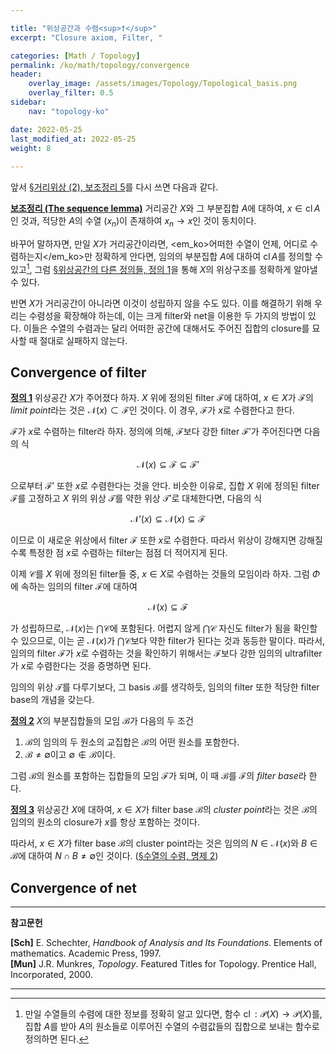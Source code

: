 ```yaml
---

title: "위상공간과 수렴<sup>†</sup>"
excerpt: "Closure axiom, Filter, "

categories: [Math / Topology]
permalink: /ko/math/topology/convergence
header:
    overlay_image: /assets/images/Topology/Topological_basis.png
    overlay_filter: 0.5
sidebar: 
    nav: "topology-ko"

date: 2022-05-25
last_modified_at: 2022-05-25
weight: 8
    
---
```


앞서 [§거리위상 (2), 보조정리 5](#/ko/math/topology/metric_topology_2)를 다시 쓰면 다음과 같다.

<div class="proposition" markdown="1">

<ins id="lem0">**보조정리 (The sequence lemma)**</ins> 거리공간 $X$와 그 부분집합 $A$에 대하여, $x\in\operatorname{cl}A$인 것과, <phrase>적당한 $A$의 수열 $(x_n)$이 존재하여 $x_n\rightarrow x$인 것</phrase>이 동치이다.

</div>

바꾸어 말하자면, 만일 $X$가 거리공간이라면, <em_ko>어떠한 수열이 언제, 어디로 수렴하는지</em_ko>만 정확하게 안다면, 임의의 부분집합 $A$에 대하여 $\operatorname{cl}A$를 정의할 수 있고[^1], 그럼 [§위상공간의 다른 정의들, 정의 1](/ko/math/topology/equivalent_definition_of_topology)을 통해 $X$의 위상구조를 정확하게 알아낼 수 있다. 

반면 $X$가 거리공간이 아니라면 이것이 성립하지 않을 수도 있다. 이를 해결하기 위해 우리는 수렴성을 확장해야 하는데, 이는 크게 filter와 net을 이용한 두 가지의 방법이 있다. 이들은 수열의 수렴과는 달리 어떠한 공간에 대해서도 주어진 집합의 closure를 묘사할 때 절대로 실패하지 않는다.

## Convergence of filter

<div class="definition" markdown="1">

<ins id="df1">**정의 1**</ins> 위상공간 $X$가 주어졌다 하자. $X$ 위에 정의된 filter $\mathcal{F}$에 대하여, $x\in X$가 $\mathcal{F}$의 *limit point*라는 것은 $\mathcal{N}(x)\subset\mathcal{F}$인 것이다. 이 경우, $\mathcal{F}$가 $x$로 수렴한다고 한다.

</div>

$\mathcal{F}$가 $x$로 수렴하는 filter라 하자. 정의에 의해, $\mathcal{F}$보다 강한 filter $\mathcal{F}'$가 주어진다면 다음의 식

$$\mathcal{N}(x)\subseteq\mathcal{F}\subseteq\mathcal{F}'$$

으로부터 $\mathcal{F}'$ 또한 $x$로 수렴한다는 것을 안다. 비슷한 이유로, 집합 $X$ 위에 정의된 filter $\mathcal{F}$를 고정하고 $X$ 위의 위상 $\mathcal{T}$를 약한 위상 $\mathcal{T}'$로 대체한다면, 다음의 식

$$\mathcal{N}'(x)\subseteq\mathcal{N}(x)\subseteq\mathcal{F}$$

이므로 이 새로운 위상에서 filter $\mathcal{F}$ 또한 $x$로 수렴한다. 따라서 위상이 강해지면 강해질수록 특정한 점 $x$로 수렴하는 filter는 점점 더 적어지게 된다. 

이제 $\mathcal{C}$를 $X$ 위에 정의된 filter들 중, $x\in X$로 수렴하는 것들의 모임이라 하자. 그럼 $\Phi$에 속하는 임의의 filter $\mathcal{F}$에 대하여

$$\mathcal{N}(x)\subseteq\mathcal{F}$$

가 성립하므로, $\mathcal{N}(x)$는 $\bigcap\mathcal{C}$에 포함된다. 어렵지 않게 $\bigcap\mathcal{C}$ 자신도 filter가 됨을 확인할 수 있으므로, 이는 곧 $\mathcal{N}(x)$가 $\bigcap\mathcal{C}$보다 약한 filter가 된다는 것과 동등한 말이다. 따라서, 임의의 filter $\mathcal{F}$가 $x$로 수렴하는 것을 확인하기 위해서는 $\mathcal{F}$보다 강한 임의의 ultrafilter가 $x$로 수렴한다는 것을 증명하면 된다. 

임의의 위상 $\mathcal{T}$를 다루기보다, 그 basis $\mathcal{B}$를 생각하듯, 임의의 filter 또한 적당한 filter base의 개념을 갖는다.

<div class="definition" markdown="1">

<ins id="df2">**정의 2**</ins> $X$의 부분집합들의 모임 $\mathcal{B}$가 다음의 두 조건

1. $\mathcal{B}$의 임의의 두 원소의 교집합은 $\mathcal{B}$의 어떤 원소를 포함한다.
2. $\mathcal{B}\neq\emptyset$이고 $\emptyset\not\in\mathcal{B}$이다. 

그럼 $\mathcal{B}$의 원소를 포함하는 집합들의 모임 $\mathcal{F}$가 되며, 이 때 $\mathcal{B}$를 $\mathcal{F}$의 *filter base*라 한다.

</div>

<div class="definition" markdown="1">

<ins id="df3">**정의 3**</ins> 위상공간 $X$에 대하여, $x\in X$가 filter base $\mathcal{B}$의 *cluster point*라는 것은 $\mathcal{B}$의 임의의 원소의 closure가 $x$를 항상 포함하는 것이다.

</div>

따라서, $x\in X$가 filter base $\mathcal{B}$의 cluster point라는 것은 임의의 $N\in\mathcal{N}(x)$와 $B\in\mathcal{B}$에 대하여 $N\cap B\neq\emptyset$인 것이다. ([§수열의 수렴, 명제 2](/ko/math/topology/basic_definition_3#pp2)) 

## Convergence of net

---

**참고문헌**

**[Sch]** E. Schechter, <i>Handbook of Analysis and Its Foundations</i>. Elements of mathematics. Academic Press, 1997.  
**[Mun]** J.R. Munkres, <i>Topology</i>. Featured Titles for Topology. Prentice Hall, Incorporated, 2000.

---

[^1]: 만일 수열들의 수렴에 대한 정보를 정확히 알고 있다면, 함수 $\operatorname{cl}:\mathcal{P}(X)\rightarrow\mathcal{P}(X)$를, 집합 $A$를 받아 <phrase>$A$의 원소들로 이루어진 수열의 수렴값들의 집합</phrase>으로 보내는 함수로 정의하면 된다.